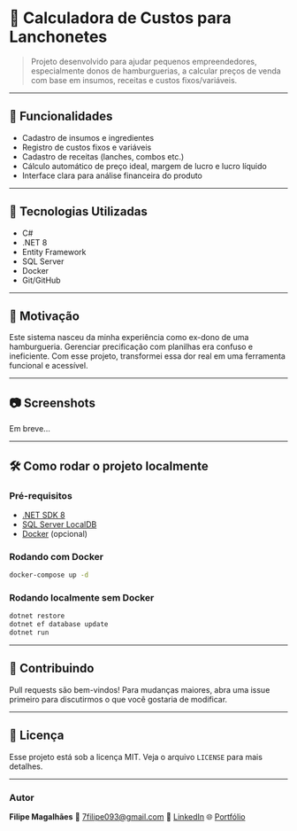 # 🧮 Calculadora de Custos para Lanchonetes

> Projeto desenvolvido para ajudar pequenos empreendedores, especialmente donos de hamburguerias, a calcular preços de venda com base em insumos, receitas e custos fixos/variáveis.

---

## 📌 Funcionalidades

* Cadastro de insumos e ingredientes
* Registro de custos fixos e variáveis
* Cadastro de receitas (lanches, combos etc.)
* Cálculo automático de preço ideal, margem de lucro e lucro líquido
* Interface clara para análise financeira do produto

---

## 🚀 Tecnologias Utilizadas

* C#
* .NET 8
* Entity Framework
* SQL Server
* Docker
* Git/GitHub

---

## 🧠 Motivação

Este sistema nasceu da minha experiência como ex-dono de uma hamburgueria. Gerenciar precificação com planilhas era confuso e ineficiente. Com esse projeto, transformei essa dor real em uma ferramenta funcional e acessível.

---

## 📷 Screenshots

Em breve...

---

## 🛠️ Como rodar o projeto localmente

### Pré-requisitos

* [.NET SDK 8](https://dotnet.microsoft.com/en-us/download)
* [SQL Server LocalDB](https://docs.microsoft.com/pt-br/sql/database-engine/configure-windows/sql-server-express-localdb)
* [Docker](https://www.docker.com/) (opcional)

### Rodando com Docker

```bash
docker-compose up -d
```

### Rodando localmente sem Docker

```bash
dotnet restore
dotnet ef database update
dotnet run
```

---

## 🤝 Contribuindo

Pull requests são bem-vindos! Para mudanças maiores, abra uma issue primeiro para discutirmos o que você gostaria de modificar.

---

## 📄 Licença

Esse projeto está sob a licença MIT. Veja o arquivo `LICENSE` para mais detalhes.

---

### Autor

**Filipe Magalhães**
📧 [7filipe093@gmail.com](mailto:7filipe093@gmail.com)
🔗 [LinkedIn](https://www.linkedin.com/in/filipemagalhaesdev/)
🌐 [Portfólio](https://portfolio-filipe-magalhaes-dev.onrender.com)
